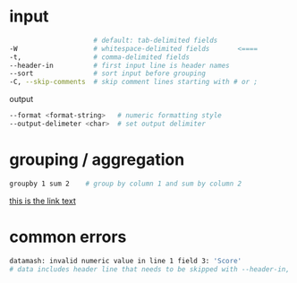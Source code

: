 


# input

```bash
                     # default: tab-delimited fields
-W                   # whitespace-delimited fields       <====  
-t,                  # comma-delimited fields
--header-in          # first input line is header names
--sort               # sort input before grouping
-C, --skip-comments  # skip comment lines starting with # or ;
```

output

```bash
--format <format-string>   # numeric formatting style
--output-delimeter <char>  # set output delimiter
```



# grouping / aggregation

```bash
groupby 1 sum 2    # group by column 1 and sum by column 2
```



[this is the link text](../shell/awk.md)



# common errors

```bash
datamash: invalid numeric value in line 1 field 3: 'Score'
# data includes header line that needs to be skipped with --header-in, or --headers
```


